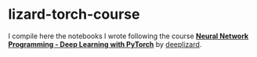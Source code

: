 # lizard-torch-course

I compile here the notebooks I wrote following the course [__Neural Network Programming - Deep Learning with PyTorch__](https://deeplizard.com/learn/playlist/PLZbbT5o_s2xrfNyHZsM6ufI0iZENK9xgG) by [deeplizard](https://twitter.com/deeplizard).
